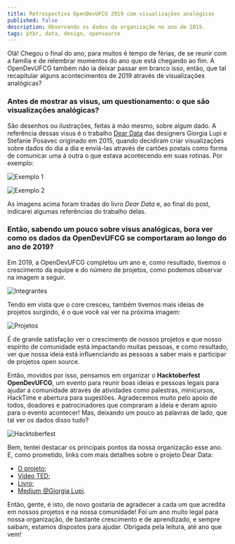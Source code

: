 ```yaml
---
title: Retrospectiva OpenDevUFCG 2019 com visualizações analógicas
published: false
description: Observando os dados da organização no ano de 2019.
tags: ptbr, data, design, opensource
---
```


Olá! Chegou o final do ano, para muitos é tempo de férias, de se reunir com a família e de relembrar momentos do ano que está chegando ao fim. A OpenDevUFCG também não ia deixar passar em branco isso, então, que tal recapitular alguns acontecimentos de 2019 através de visualizações analógicas?

### Antes de mostrar as visus, um questionamento: o que são visualizações analógicas? 

São desenhos ou ilustrações, feitas à mão mesmo, sobre algum dado. A referência dessas visus é o trabalho [Dear Data](http://www.dear-data.com/theproject) das designers Giorgia Lupi e Stefanie Posavec originado em 2015, quando decidiram criar visualizações sobre dados do dia a dia e enviá-las através de cartões postais como forma de comunicar uma à outra o que estava acontecendo em suas rotinas. Por exemplo:

![Exemplo 1](https://thepracticaldev.s3.amazonaws.com/i/e6soc2j62svs4xmzx8id.jpeg)

![Exemplo 2](https://thepracticaldev.s3.amazonaws.com/i/fvh56hxw83setj9828ip.jpg)

As imagens acima foram tiradas do livro _Dear Data_ e, ao final do post, indicarei algumas referências do trabalho delas.

### Então, sabendo um pouco sobre visus analógicas, bora ver como os dados da OpenDevUFCG se comportaram ao longo do ano de 2019? 

Em 2019, a OpenDevUFCG completou um ano e, como resultado, tivemos o crescimento da equipe e do número de projetos, como podemos observar na imagem a seguir.

![Integrantes](https://thepracticaldev.s3.amazonaws.com/i/i7gekvfk1uh8u1a1qmda.jpeg) 

Tendo em vista que o core cresceu, também tivemos mais ideias de projetos surgindo, é o que você vai ver na próxima imagem:

![Projetos](https://thepracticaldev.s3.amazonaws.com/i/s69p68sabq47onmwc4ji.jpeg)

É de grande satisfação ver o crescimento de nossos projetos e que nosso espírito de comunidade está impactando muitas pessoas, e como resultado, ver que nossa ideia está influenciando as pessoas a saber mais e participar de projetos open source. 

Então, movidos por isso, pensamos em organizar o **Hacktoberfest OpenDevUFCG**, um evento para reunir boas ideias e pessoas legais para ajudar a comunidade através de atividades como palestras, minicursos, HackTime e abertura para sugestões. Agradecemos muito pelo apoio de todos, doadores e patrocinadores que compraram a ideia e deram apoio para o evento acontecer! Mas, deixando um pouco as palavras de lado, que tal ver os dados disso tudo?

![Hacktoberfest](https://thepracticaldev.s3.amazonaws.com/i/irk9d9e5jedlamja2a21.jpeg)

Bem, tentei destacar os principais pontos da nossa organização esse ano. E, como prometido, links com mais detalhes sobre o projeto Dear Data:

- [O projeto](http://www.dear-data.com/theproject);
- [Vídeo TED](https://www.ted.com/talks/giorgia_lupi_how_we_can_find_ourselves_in_data);
- [Livro](http://www.dear-data.com/thebook);
- [Medium @Giorgia Lupi](https://medium.com/@giorgialupi).

Então, gente, é isto, de novo gostaria de agradecer a cada um que acredita em nossos projetos e na nossa comunidade! Foi um ano muito legal para nossa organização, de bastante crescimento e de aprendizado, e sempre saibam, estamos dispostos para ajudar. Obrigada pela leitura, até ano que vem!
